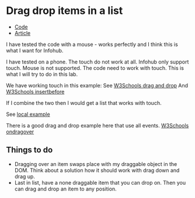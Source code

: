 # Drag drop items in a list

* [Code](https://github.com/1milligram/html-dom/blob/master/public/demo/drag-and-drop-element-in-a-list/index.html)
* [Article](https://htmldom.dev/drag-and-drop-element-in-a-list/)

I have tested the code with a mouse - works perfectly and I think this is what I want for Infohub.

I have tested on a phone. The touch do not work at all. Infohub only support touch. Mouse is not supported.
The code need to work with touch. This is what I will try to do in this lab.

We have working touch in this example:
See [W3Schools drag and drop](https://www.w3schools.com/HTML/html5_draganddrop.asp)
And [W3Schools insertbefore](https://www.w3schools.com/jsref/met_node_insertbefore.asp)

If I combine the two then I would get a list that works with touch.

See [local example](http://local.labs.se/dragdroplist/index.html)

There is a good drag and drop example here that use all events.
[W3Schools ondragover](https://www.w3schools.com/jsref/event_ondragover.asp)

## Things to do

* Dragging over an item swaps place with my draggable object in the DOM. Think about a solution how it should work with drag down and drag up.
* Last in list, have a none draggable item that you can drop on. Then you can drag and drop an item to any position.
